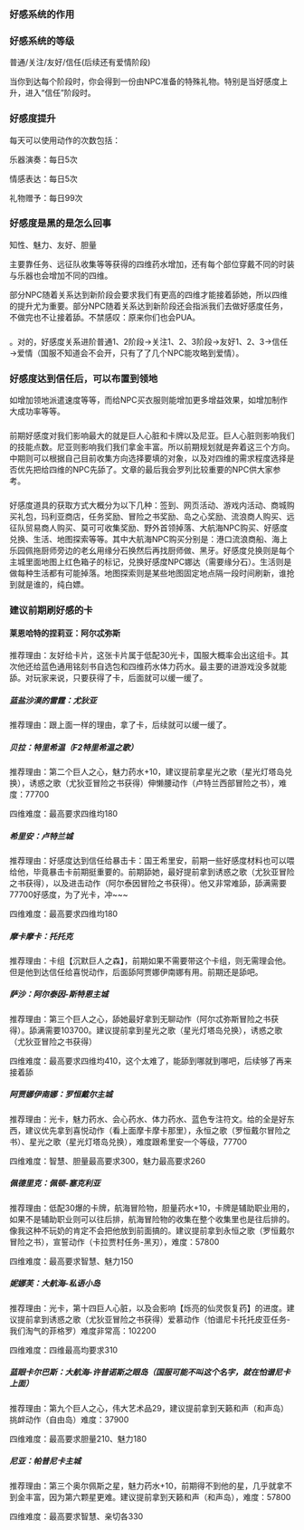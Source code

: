 
### 好感系统的作用



### 好感系统的等级

普通/关注/友好/信任(后续还有爱情阶段)

当你到达每个阶段时，你会得到一份由NPC准备的特殊礼物。特别是当好感度上升，进入“信任”阶段时。


### 好感度提升

每天可以使用动作的次数包括：

乐器演奏：每日5次

情感表达：每日5次

礼物赠予：每日99次

### 好感度是黑的是怎么回事

知性、魅力、友好、胆量

主要靠任务、远征队收集等等获得的四维药水增加，还有每个部位穿戴不同的时装与乐器也会增加不同的四维。

部分NPC随着关系达到新阶段会要求我们有更高的四维才能接着舔她，所以四维的提升尤为重要。部分NPC随着关系达到新阶段还会指派我们去做好感度任务，不做完也不让接着舔。不禁感叹：原来你们也会PUA。 


### 

。对的，好感度关系进阶普通1、2阶段→关注1、2、3阶段→友好1、2、3→信任→爱情（国服不知道会不会开，只有了了几个NPC能攻略到爱情）。


### 好感度达到信任后，可以布置到领地

如增加领地派遣速度等等，而给NPC买衣服则能增加更多增益效果，如增加制作大成功率等等。


### 
前期好感度对我们影响最大的就是巨人心脏和卡牌以及尼亚。巨人心脏则影响我们的技能点数。尼亚则影响我们我们拿金丰富。所以前期规划就是奔着这三个方向。中期则可以根据自己目前收集方向选择要填的对象，以及对四维的需求程度选择是否优先把给四维的NPC先舔了。文章的最后我会罗列比较重要的NPC供大家参考。 


###
好感度道具的获取方式大概分为以下几种：签到、网页活动、游戏内活动、商城购买礼包，玛利亚商店，任务奖励、冒险之书奖励、岛之心奖励、流浪商人购买、远征队贸易商人购买、莫可可收集奖励、野外首领掉落、大航海NPC购买、好感度兑换、生活、地图探索等等。其中大航海NPC购买分别是：港口流浪商船、海上乐园佩拖厨师旁边的老幺用缘分石换然后再找厨师做、黑牙。好感度兑换则是每个主城里面地图上红色箱子的标记，兑换好感度NPC娜达（需要缘分石）。生活则是做每种生活都有可能掉落。地图探索则是某些地图固定地点隔一段时间刷新，谁抢到就是谁的，纯白嫖。 


### 建议前期刷好感的卡

#### 莱恩哈特的捏莉亚：阿尔忒弥斯

推荐理由：友好给卡片，这张卡片属于低配30光卡，国服大概率会出这组卡。其次他还给蓝色通用铭刻书自选包和四维药水体力药水。最主要的进游戏没多就能舔。对玩家来说，只要获得了卡，后面就可以缓一缓了。



##### 蓝盐沙漠的雷霆：尤狄亚

推荐理由：跟上面一样的理由，拿了卡，后续就可以缓一缓了。



##### 贝拉：特里希温（F2特里希温之歌）

推荐理由：第二个巨人之心，魅力药水+10，建议提前拿星光之歌（星光灯塔岛兑换），诱惑之歌（尤狄亚冒险之书获得）伸懒腰动作（卢特兰西部冒险之书），难度：77700

四维难度：最高要求四维均180



##### 希里安：卢特兰城

推荐理由：好感度达到信任给暴击卡：国王希里安，前期一些好感度材料也可以喂给他，毕竟暴击卡前期挺重要的。前期舔她，最好提前拿到诱惑之歌（尤狄亚冒险之书获得），以及进击动作（阿尔泰因冒险之书获得）。他又非常难舔，舔满需要77700好感度，为了光卡，冲~~~

四维难度：最高要求四维均180



##### 摩卡摩卡：托托克

推荐理由：卡组【沉默巨人之森】，前期如果不需要带这个卡组，则无需理会他。但是他到达信任给喜悦动作，后面舔阿贾娜伊南娜有用。前期还是舔吧。



##### 萨沙：阿尔泰因-斯特恩主城

推荐理由：第三个巨人之心，舔她最好拿到无聊动作（阿尔忒弥斯冒险之书获得）。舔满需要103700。建议提前拿到星光之歌（星光灯塔岛兑换），诱惑之歌（尤狄亚冒险之书获得）

四维难度：最高要求四维均410，这个太难了，能舔到哪就到哪吧，后续够了再来接着舔



##### 阿贾娜伊南娜：罗恒戴尔主城

推荐理由：光卡，魅力药水、会心药水、体力药水、蓝色专注符文。给的全是好东西，建议优先拿到喜悦动作（看上面摩卡摩卡那里），永恒之歌（罗恒戴尔冒险之书）、星光之歌（星光灯塔岛兑换），难度跟希里安一个等级，77700

四维难度：智慧、胆量最高要求300，魅力最高要求260



##### 佩德里克：佩顿-塞克利亚

推荐理由：低配30爆的卡牌，航海冒险物，胆量药水+10，卡牌是辅助职业用的，如果不是辅助职业则可以往后排，航海冒险物的收集在整个收集里也是往后排的。像我这种不玩奶的肯定不会把他放到前面搞的。建议提前拿到永恒之歌（罗恒戴尔冒险之书），宣誓动作（卡拉贾村任务-黑刃），难度：57800

四维难度：最高要求智慧、魅力150

##### 妮娜芙：大航海-私语小岛

推荐理由：光卡，第十四巨人心脏，以及会影响【烁亮的仙灵恢复药】的进度。建议提前拿到诱惑之歌（尤狄亚冒险之书获得）爱慕动作（怕谱尼卡托托皮亚任务-我们淘气的菲格罗）难度非常高：102200

四维难度：四维最高均要求310

##### 蓝眼卡尔巴斯：大航海-许普诺斯之眼岛（国服可能不叫这个名字，就在怕谱尼卡上面）

推荐理由：第九个巨人之心，伟大艺术品29，建议提前拿到天籁和声（和声岛）挑衅动作（自由岛）难度：37900

四维难度：最高要求胆量210、魅力180

##### 尼亚：帕普尼卡主城

推荐理由：第三个奥尔佩斯之星，魅力药水+10，前期得不到他的星，几乎就拿不到金丰富，因为第六颗星更难。建议提前拿到天籁和声（和声岛），难度：57800

四维难度：最高要求智慧、亲切各330